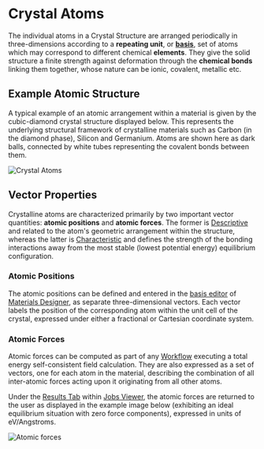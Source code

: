 # Crystal Atoms

The individual atoms in a Crystal Structure are arranged periodically in three-dimensions according to a **repeating unit**, or **[basis](final-structure.md)**, set of atoms which may correspond to different chemical **elements**. They give the solid structure a finite strength against deformation through the **chemical bonds** linking them together, whose nature can be ionic, covalent, metallic etc. 

## Example Atomic Structure

A typical example of an atomic arrangement within a material is given by the cubic-diamond crystal structure displayed below. This represents the underlying structural framework of crystalline materials such as Carbon (in the diamond phase), Silicon and Germanium. Atoms are shown here as dark balls, connected by white tubes representing the covalent bonds between them.

![Crystal Atoms](/images/Properties/crystal_atoms.png "Crystal Atoms")

## Vector Properties

Crystalline atoms are characterized primarily by two important vector quantities: **atomic positions** and **atomic forces**. The former is [Descriptive](../classification/general.md) and related to the atom's geometric arrangement within the structure, whereas the latter is [Characteristic](../classification/general.md) and defines the strength of the bonding interactions away from the most stable (lowest potential energy) equilibrium configuration. 

### Atomic Positions

The atomic positions can be defined and entered in the [basis editor](../../materials-designer/source-editor/basis.md) of [Materials Designer](../../materials-designer/overview.md), as separate three-dimensional vectors. Each vector labels the position of the corresponding atom within the unit cell of the crystal, expressed under either a fractional or Cartesian coordinate system. 

### Atomic Forces

Atomic forces can be computed as part of any [Workflow](../../workflows/overview.md) executing a total energy self-consistent field calculation. They are also expressed as a set of vectors, one for each atom in the material, describing the combination of all inter-atomic forces acting upon it originating from all other atoms. 

Under the [Results Tab](../../jobs/ui/results-tab.md) within [Jobs Viewer](../../jobs/ui/viewer.md), the atomic forces are returned to the user as displayed in the example image below (exhibiting an ideal equilibrium situation with zero force components), expressed in units of eV/Angstroms.

![Atomic forces](/images/Properties/atomic_forces.png "Atomic forces")
